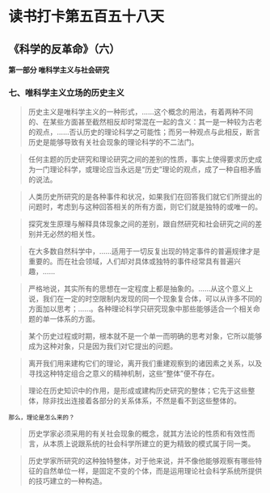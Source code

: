 # 读书打卡第五百五十八天
## 《科学的反革命》（六）

**第一部分 唯科学主义与社会研究**

### 七、唯科学主义立场的历史主义

> 历史主义是唯科学主义的一种形式，……这个概念的用法，有着两种不同的、在某些方面甚至截然相反却时常混在一起的含义：其一是一种较为古老的观点，……否认历史的理论科学之可能性；而另一种观点与此相反，断言历史是能够导致有关社会现象的理论科学的不二法门。

> 任何主题的历史研究和理论研究之间的差别的性质，事实上使得要求历史成为一门理论科学，或理论应当永远是“历史”理论的观点，成了一种自相矛盾的说法。

> 人类历史所研究的是各种事件和状况，如果我们在回答我们就它们所提出的问题时，考虑到与这种回答相关的所有方面，则它们就是独特的或唯一的。

> 探究发生原理与解释具体现象之间的差别，跟自然研究和社会研究之间的差别并无必然的相关性。

> 在大多数自然科学中，……适用于一切反复出现的特定事件的普遍规律才是重要的。而在社会领域，人们却对具体或独特的事件经常具有普遍兴趣，……

> 严格地说，其实所有的思想在一定程度上都是抽象的。……从这个意义上说，我们在一定的时空限制内发现的同一个现象复合体，可以从许多不同的方面加以思考；……。各种理论科学只研究现象中那些能够适合一个相关命题的单一体系的方面。

> 某个历史过程或时期，根本就不是一个单一而明确的思考对象，它所以能够成为这种对象，只是因为我们对它提出的问题。

> 离开我们用来建构它们的理论，离开我们重建观察到的诸因素之关系，以及寻找这种特定组合之意义的精神机制，这些“整体”便不存在。

> 理论在历史知识中的作用，是形成或建构历史研究的整体；它先于这些整体，除非找出连接着各部分的关系体系，不然是看不到这些整体的。
```
那么，理论是怎么来的？
```
> 历史学家必须采用的有关社会现象的概念，就其方法论的性质和有效性而言，从本质上说跟系统的社会科学所建立的更为精致的模式属于同一类。

> 历史学家所研究的这种独特整体，对于他来说，并不像他能够观察有哪些特征的自然单位一样，是固定不变的个体，而是运用理论社会科学系统所提供的技巧建立的一种构造。

> 